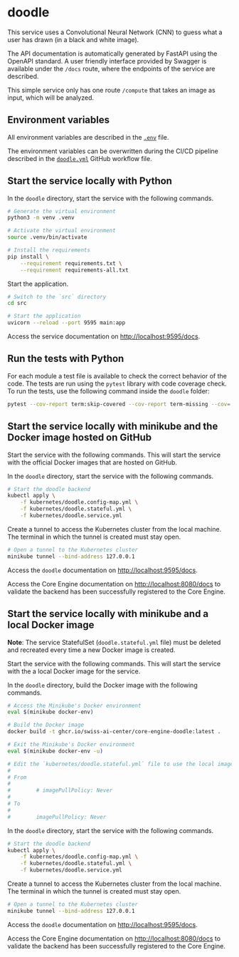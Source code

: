 # doodle

This service uses a Convolutional Neural Network (CNN) to guess what a user has drawn (in a black and white image).

The API documentation is automatically generated by FastAPI using the OpenAPI standard. A user friendly interface provided by Swagger is available under the `/docs` route, where the endpoints of the service are described.

This simple service only has one route `/compute` that takes an image as input, which will be analyzed.

## Environment variables

All environment variables are described in the [`.env`](https://github.com/swiss-ai-center/doodle/blob/main/.venv) file.

The environment variables can be overwritten during the CI/CD pipeline described in the [`doodle.yml`](https://github.com/swiss-ai-center/doodle/blob/main/.github/workflows/doodle.yml) GitHub workflow file.

## Start the service locally with Python

In the `doodle` directory, start the service with the following commands.

```sh
# Generate the virtual environment
python3 -m venv .venv

# Activate the virtual environment
source .venv/bin/activate

# Install the requirements
pip install \
    --requirement requirements.txt \
    --requirement requirements-all.txt
```

Start the application.

```sh
# Switch to the `src` directory
cd src

# Start the application
uvicorn --reload --port 9595 main:app
```

Access the service documentation on <http://localhost:9595/docs>.

## Run the tests with Python

For each module a test file is available to check the correct behavior of the code. The tests are run using the `pytest` library with code coverage check. To run the tests, use the following command inside the `doodle` folder:

```sh
pytest --cov-report term:skip-covered --cov-report term-missing --cov=. -s --cov-config=.coveragerc
```

## Start the service locally with minikube and the Docker image hosted on GitHub

Start the service with the following commands. This will start the service with the official Docker images that are hosted on GitHub.

In the `doodle` directory, start the service with the following commands.

```sh
# Start the doodle backend
kubectl apply \
    -f kubernetes/doodle.config-map.yml \
    -f kubernetes/doodle.stateful.yml \
    -f kubernetes/doodle.service.yml
```

Create a tunnel to access the Kubernetes cluster from the local machine. The terminal in which the tunnel is created must stay open.

```sh
# Open a tunnel to the Kubernetes cluster
minikube tunnel --bind-address 127.0.0.1
```

Access the `doodle` documentation on <http://localhost:9595/docs>.

Access the Core Engine documentation on <http://localhost:8080/docs> to validate the backend has been successfully registered to the Core Engine.

## Start the service locally with minikube and a local Docker image

**Note**: The service StatefulSet (`doodle.stateful.yml` file) must be deleted and recreated every time a new Docker image is created.

Start the service with the following commands. This will start the service with the a local Docker image for the service.

In the `doodle` directory, build the Docker image with the following commands.

```sh
# Access the Minikube's Docker environment
eval $(minikube docker-env)

# Build the Docker image
docker build -t ghcr.io/swiss-ai-center/core-engine-doodle:latest .

# Exit the Minikube's Docker environment
eval $(minikube docker-env -u)

# Edit the `kubernetes/doodle.stateful.yml` file to use the local image by uncommented the line `imagePullPolicy`
#
# From
#
#        # imagePullPolicy: Never
#
# To
#
#        imagePullPolicy: Never
```

In the `doodle` directory, start the service with the following commands.

```sh
# Start the doodle backend
kubectl apply \
    -f kubernetes/doodle.config-map.yml \
    -f kubernetes/doodle.stateful.yml \
    -f kubernetes/doodle.service.yml
```

Create a tunnel to access the Kubernetes cluster from the local machine. The terminal in which the tunnel is created must stay open.

```sh
# Open a tunnel to the Kubernetes cluster
minikube tunnel --bind-address 127.0.0.1
```

Access the `doodle` documentation on <http://localhost:9595/docs>.

Access the Core Engine documentation on <http://localhost:8080/docs> to validate the backend has been successfully registered to the Core Engine.
